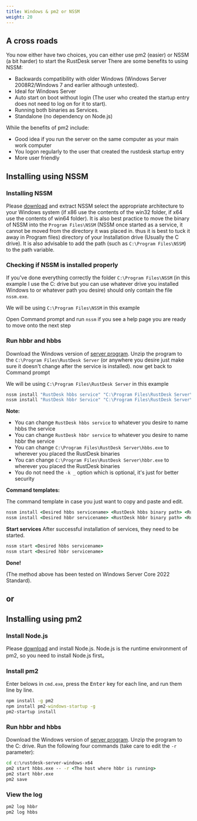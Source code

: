 ```yaml
---
title: Windows & pm2 or NSSM
weight: 20
---
```


## A cross roads
You now either have two choices, you can either use pm2 (easier) or NSSM (a bit harder) to start the RustDesk server
There are some benefits to using NSSM:
- Backwards compatibility with older Windows (Windows Server 2008R2/Windows 7 and earlier although untested).
- Ideal for Windows Server
- Auto start on boot without login (The user who created the startup entry does not need to log on for it to start).
- Running both binaries as Services.
- Standalone (no dependency on Node.js)

While the benefits of pm2 include:
- Good idea if you run the server on the same computer as your main work computer
- You logon regularly to the user that created the rustdesk startup entry
- More user friendly

## Installing using NSSM

### Installing NSSM
Please [download](https://nssm.cc/release/nssm-2.24.zip) and extract NSSM select the appropriate
architecture to your Windows system (if x86 use the contents of the win32 folder, if x64 use the
contents of win64 folder). It is also best practice to move the binary of NSSM into the
`Program Files\NSSM` (NSSM once started as a service, it cannot be moved from the directory it was placed in.
thus it is best to tuck it away in Program files) directory of your Installation drive (Usually the C drive).
It is also advisable to add the path (such as `C:\Program Files\NSSM`) to the path variable.


### Checking if NSSM is installed properly
If you've done everything correctly the folder `C:\Program Files\NSSM` (in this example I use the C:
drive but you can use whatever drive you installed Windows to or whatever path you desire) should
only contain the file `nssm.exe`.

We will be using `C:\Program Files\NSSM` in this example

Open Command prompt and run `nssm` if you see a help page you are ready to move onto the next step

### Run hbbr and hbbs
Download the Windows version of [server program](https://github.com/rustdesk/rustdesk-server/releases).
Unzip the program to the `C:\Program Files\RustDesk Server` (or anywhere you desire just make sure it
doesn't change after the service is installed). now get back to Command prompt

We will be using `C:\Program Files\RustDesk Server` in this example
```cmd
nssm install "RustDesk hbbs service" "C:\Program Files\RustDesk Server\hbbs.exe" -r 0.0.0.0 -k _
nssm install "RustDesk hbbr Service" "C:\Program Files\RustDesk Server\hbbr.exe" -k _
```
**Note:**
- You can change `RustDesk hbbs service` to whatever you desire to name hbbs the service
- You can change `RustDesk hbbr service` to whatever you desire to name hbbr the service
- You can change `C:\Program Files\RustDesk Server\hbbs.exe` to wherever you placed the RustDesk binaries
- You can change `C:\Program Files\RustDesk Server\hbbr.exe` to wherever you placed the RustDesk binaries
- You do not need the `-k _` option which is optional, it's just for better security

**Command templates:**

The command template in case you just want to copy and paste and edit.

```cmd
nssm install <Desired hbbs servicename> <RustDesk hbbs binary path> <RustDesk hbbs arguments>
nssm install <Desired hbbr servicename> <RustDesk hbbr binary path> <RustDesk hbbr arguments>
```

**Start services**
After successful installation of services, they need to be started.
```cmd
nssm start <Desired hbbs servicename>
nssm start <Desired hbbr servicename>
```


**Done!**

(The method above has been tested on Windows Server Core 2022 Standard).

## or

## Installing using pm2

### Install Node.js

Please [download](https://nodejs.org/dist/v16.14.2/node-v16.14.2-x86.msi) and install Node.js.
Node.js is the runtime environment of pm2, so you need to install Node.js first。

### Install pm2

Enter belows in `cmd.exe`, press the <kbd>Enter</kbd> key for each line, and run them line by line.

```cmd
npm install -g pm2
npm install pm2-windows-startup -g
pm2-startup install
```

### Run hbbr and hbbs

Download the Windows version of [server program](https://github.com/rustdesk/rustdesk-server/releases). Unzip the program to the C: drive. Run the following four commands (take care to edit the `-r` parameter):

```cmd
cd c:\rustdesk-server-windows-x64
pm2 start hbbs.exe -- -r <The host where hbbr is running>
pm2 start hbbr.exe
pm2 save
```

### View the log

```cmd
pm2 log hbbr
pm2 log hbbs
```
